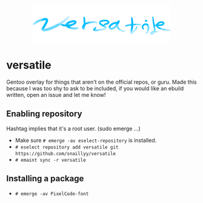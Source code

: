 <p align="center">
  <img src="versatile.png" alt="Repository's logo, versatile; supposed to look like a glassy theme but I'm not a great designer.">
</p>

# versatile

Gentoo overlay for things that aren't on the official repos, or guru.
Made this because I was too shy to ask to be included, if you would like an ebuild written, open an issue and let me know!

## Enabling repository
Hashtag implies that it's a root user. (sudo emerge ...)
* Make sure `# emerge -av eselect-repository` is installed.
* `# eselect repository add versatile git https://github.com/snaillyy/versatile`
* `# emaint sync -r versatile`

## Installing a package
* `# emerge -av PixelCode-font`
